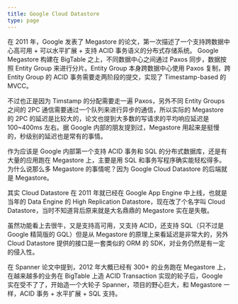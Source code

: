 ```yaml
---
title: Google Cloud Datastore
type: page
---
```


在 2011 年，Google 发表了 Megastore 的论文，第一次描述了一个支持跨数据中心高可用 + 可以水平扩展 + 支持 ACID 事务语义的分布式存储系统。 Google Megastore 构建在 BigTable 之上，不同数据中心之间通过 Paxos 同步，数据按照 Entity Group 来进行分片。Entity Group 本身跨数据中心使用 Paxos 复制，跨 Entity Group 的 ACID 事务需要走两阶段的提交，实现了 Timestamp-based 的 MVCC。

不过也正是因为 Timstamp 的分配需要走一遍 Paxos，另外不同 Entity Groups 之间的 2PC 通信需要通过一个队列来进行异步的通信，所以实际的 Megastore 的 2PC 的延迟是比较大的，论文也提到大多数的写请求的平均响应延迟是 100~400ms 左右。据 Google 内部的朋友提到过，Megastore 用起来是挺慢的，秒级别的延迟也是常有的事情。

作为应该是 Google 内部第一个支持 ACID 事务和 SQL 的分布式数据库，还是有大量的应用跑在 Megastore 上，主要是用 SQL 和事务写程序确实能轻松得多。为什么说那么多 Megastore 的事情呢？因为 Google Cloud Datastore 的后端就是 Megastore。

其实 Cloud Datastore 在 2011 年就已经在 Google App Engine 中上线，也就是当年的 Data Engine 的 High Replication Datastore，现在改了个名字叫 Cloud Datastore，当时不知道背后原来就是大名鼎鼎的 Megastore 实在是失敬。

虽然功能看上去很牛，又是支持高可用，又支持 ACID，还支持 SQL（只不过是 Google 精简版的 GQL）但是从 Megastore 的原理上来看延迟是非常大的，另外 Cloud Datastore 提供的接口是一套类似的 ORM 的 SDK，对业务仍然是有一定的侵入性。

在 Spanner 论文中提到，2012 年大概已经有 300+ 的业务跑在 Megastore 上，在越来越多的业务在 BigTable 上造 ACID Transaction 实现的轮子后，Google 实在受不了了，开始造一个大轮子 Spanner，项目的野心巨大，和 Megastore 一样，ACID 事务 + 水平扩展 + SQL 支持。
